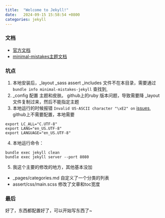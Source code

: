 ```yaml
---
title:  "Welcome to Jekyll!"
date:   2024-09-15 15:58:54 +0800
categories: jekyll
---
```


### 文档

- [官方文档][jekyll-docs]
- [minimal-mistakes主题文档][minimal-mistakes]

### 坑点
1. 本地安装后，_layout _sass assert _includes 文件不在本目录，需要通过
`bundle info minimal-mistakes-jekyll` 查找到, 
2. _config 配置 主题和皮肤。 github上的ruby 版本问题，导致需要降 _layout 文件复制过来，然后不能指定主题
3. 本地运行的时候报错  ` Invalid US-ASCII character "\xE2" on ` [issues], github上不需要配置，本地需要
```shell
export LC_ALL="C.UTF-8"
export LANG="en_US.UTF-8"
export LANGUAGE="en_US.UTF-8"
```

4. 本地运行命令：
```shell
bundle exec jekyll clean
bundle exec jekyll server --port 8080
```

5. 我这个主要的修改的地方，其他基本没加
- _pages/categories.md 自定义了一个分类的列表
- assert/css/main.scss 修改了文章和toc宽度

### 最后
好了，东西都配置好了，可以开始写东西了~


[jekyll-docs]: https://jekyllrb.com/docs/home
[minimal-mistakes]: https://mmistakes.github.io/minimal-mistakes/docs/quick-start-guide/
[issues]: https://github.com/jekyll/jekyll/issues/4268